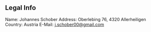 ## Legal Info

Name: Johannes Schober
Address: Oberlebing 76, 4320 Allerheiligen
Country: Austria
E-Mail: j.schober00@gmail.com